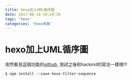 ```yaml
---
title: hexo加上UML循序圖
date: 2017-06-18 19:29:24
tags: 'hexo'
categories: 'hexo改裝'
---
```


# hexo加上UML循序圖

突然看見這個功能的[github](https://github.com/bubkoo/hexo-filter-sequence), 測試之後和hackmd的寫法一樣唷!!!

```shell
$ npm install --save hexo-filter-sequence
```
